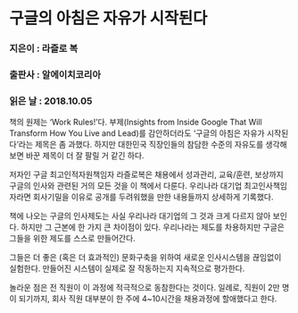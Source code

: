 # 구글의 아침은 자유가 시작된다
### 지은이 : 라즐로 복
### 출판사 : 알에이치코리아
### 읽은 날 : 2018.10.05

책의 원제는 ‘Work Rules!’다. 부제(Insights from Inside Google That Will Transform How You Live and Lead)를 감안하더라도 ‘구글의 아침은 자유가 시작된다’라는 제목은 좀 과했다. 하지만 대한민국 직장인들의 참담한 수준의 자유도를 생각해보면 바꾼 제목이 더 잘 팔릴 거 같긴 하다.

저자인 구글 최고인적자원책임자 라즐로복은 채용에서 성과관리, 교육/훈련, 보상까지 구글의 인사와 관련된 거의 모든 것을 이 책에서 다룬다. 우리나라 대기업 최고인사책임자라면 회사기밀을 이유로 공개를 두려워했을 만한 내용들까지 상세하게 기록했다.

책에 나오는 구글의 인사제도는 사실 우리나라 대기업의 그 것과 크게 다르지 않아 보인다. 하지만 그 근본에 한 가지 큰 차이점이 있다. 우리나라는 제도를 차용하지만 구글은 그들을 위한 제도를 스스로 만들어간다.

그들은 더 좋은 (혹은 더 효과적인) 문화구축을 위하여 새로운 인사시스템을 끊임없이 실험한다. 만들어진 시스템이 실제로 잘 작동하는지 지속적으로 평가한다.

놀라운 점은 전 직원이 이 과정에 적극적으로 동참한다는 것이다. 일례로, 직원이 2만 명이 되기까지, 회사 직원 대부분이 한 주에 4~10시간을 채용과정에 할애했다고 한다.